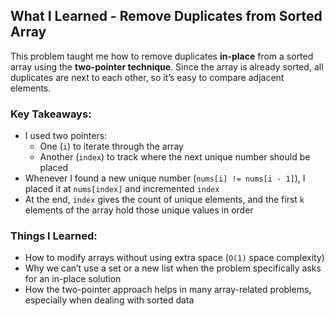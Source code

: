 ## What I Learned - Remove Duplicates from Sorted Array 

This problem taught me how to remove duplicates **in-place** from a sorted array using the **two-pointer technique**. Since the array is already sorted, all duplicates are next to each other, so it’s easy to compare adjacent elements.

### Key Takeaways:
- I used two pointers:
  - One (`i`) to iterate through the array
  - Another (`index`) to track where the next unique number should be placed
- Whenever I found a new unique number (`nums[i] != nums[i - 1]`), I placed it at `nums[index]` and incremented `index`
- At the end, `index` gives the count of unique elements, and the first `k` elements of the array hold those unique values in order

### Things I Learned:
- How to modify arrays without using extra space (`O(1)` space complexity)
- Why we can’t use a set or a new list when the problem specifically asks for an in-place solution
- How the two-pointer approach helps in many array-related problems, especially when dealing with sorted data
